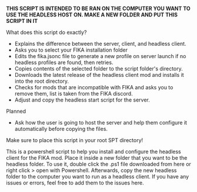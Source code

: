 **THIS SCRIPT IS INTENDED TO BE RAN ON THE COMPUTER YOU WANT TO USE THE HEADLESS HOST ON. MAKE A NEW FOLDER AND PUT THIS SCRIPT IN IT**   

What does this script do exactly?
- Explains the difference between the server, client, and headless client.
- Asks you to select your FIKA installation folder
- Edits the fika.jsonc file to generate a new profile on server launch if no headless profiles are found, then retries.
- Copies contents of the selected folder to the script folder's directory.
- Downloads the latest release of the headless client mod and installs it into the root directory.
- Checks for mods that are incompatible with FIKA and asks you to remove them, list is taken from the FIKA discord.
- Adjust and copy the headless start script for the server.

Planned 
- Ask how the user is going to host the server and help them configure it automatically before copying the files.
  
Make sure to place this script in your root SPT directory!

This is a powershell script to help you install and configure the headless client for the FIKA mod. Place it inside a new folder that you want to be the headless folder.
To use it, double click the .ps1 file downloaded from here or right click > open with Powershell. 
Afterwards, copy the new headless folder to the computer you want to run as a headless client.
If you have any issues or errors, feel free to add them to the issues here.
